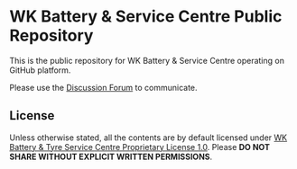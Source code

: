 # WK Battery & Service Centre Public Repository

This is the public repository for WK Battery & Service Centre operating on
GitHub platform.

Please use the
[Discussion Forum](https://github.com/orgs/WK-Battery-Tyre-Service-Centre/discussions)
to communicate.




## License
Unless otherwise stated, all the contents are by default licensed under
[WK Battery & Tyre Service Centre Proprietary License 1.0](LICENSE.md). Please
**DO NOT SHARE WITHOUT EXPLICIT WRITTEN PERMISSIONS**.
